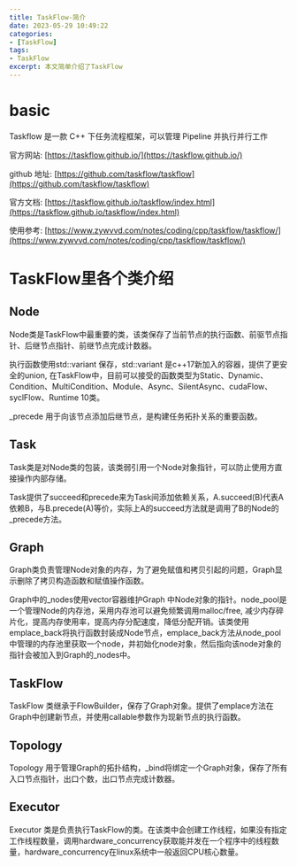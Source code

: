 ```yaml
---
title: TaskFlow-简介
date: 2023-05-29 10:49:22
categories: 
- [TaskFlow]
tags: 
- TaskFlow
excerpt: 本文简单介绍了TaskFlow
---
```


# basic
Taskflow 是一款 C++ 下任务流程框架，可以管理 Pipeline 并执行并行工作

官方网站: [https://taskflow.github.io/](https://taskflow.github.io/)

github 地址: [https://github.com/taskflow/taskflow](https://github.com/taskflow/taskflow)

官方文档: [https://taskflow.github.io/taskflow/index.html](https://taskflow.github.io/taskflow/index.html)

使用参考: [https://www.zywvvd.com/notes/coding/cpp/taskflow/taskflow/](https://www.zywvvd.com/notes/coding/cpp/taskflow/taskflow/)

# TaskFlow里各个类介绍

## Node

Node类是TaskFlow中最重要的类，该类保存了当前节点的执行函数、前驱节点指针、后继节点指针、前继节点完成计数器。

执行函数使用std::variant 保存，std::variant 是c++17新加入的容器，提供了更安全的union, 在TaskFlow中，目前可以接受的函数类型为Static、Dynamic、Condition、MultiCondition、Module、Async、SilentAsync、cudaFlow、syclFlow、Runtime 10类。

_precede 用于向该节点添加后继节点，是构建任务拓扑关系的重要函数。

## Task

Task类是对Node类的包装，该类弱引用一个Node对象指针，可以防止使用方直接操作内部存储。

Task提供了succeed和precede来为Task间添加依赖关系，A.succeed(B)代表A依赖B，与B.precede(A)等价，实际上A的succeed方法就是调用了B的Node的_precede方法。

## Graph

Graph类负责管理Node对象的内存，为了避免赋值和拷贝引起的问题，Graph显示删除了拷贝构造函数和赋值操作函数。 

Graph中的_nodes使用vector容器维护Graph 中Node对象的指针。node_pool是一个管理Node的内存池，采用内存池可以避免频繁调用malloc/free, 减少内存碎片化，提高内存使用率，提高内存分配速度，降低分配开销。该类使用emplace_back将执行函数封装成Node节点，emplace_back方法从node_pool中管理的内存池里获取一个node，并初始化node对象，然后指向该node对象的指针会被加入到Graph的_nodes中。

## TaskFlow
TaskFlow 类继承于FlowBuilder，保存了Graph对象。提供了emplace方法在Graph中创建新节点，并使用callable参数作为现新节点的执行函数。

## Topology
Topology 用于管理Graph的拓扑结构，_bind将绑定一个Graph对象，保存了所有入口节点指针，出口个数，出口节点完成计数器。

## Executor
Executor 类是负责执行TaskFlow的类。在该类中会创建工作线程，如果没有指定工作线程数量，调用hardware_concurrency获取能并发在一个程序中的线程数量，hardware_concurrency在linux系统中一般返回CPU核心数量。
